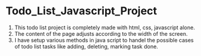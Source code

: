 # Todo_List_Javascript_Project

1. This todo list project is completely made with html, css, javascript alone.
2. The content of the page adjusts according to the width of the screen.
3. I have setup various methods in java script to handel the possible cases of todo list tasks like adding, deleting, marking task done.
